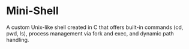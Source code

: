# Mini-Shell
A custom Unix-like shell created in C that offers built-in commands (cd, pwd, ls), process management via fork and exec, and dynamic path handling. 
